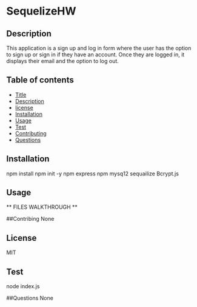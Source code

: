 # SequelizeHW

## Description 
This application is a sign up and log in form where the user has the option to sign up or sign in if they have an account. Once they are logged in, it displays their email and the option to log out. 
 

## Table of contents 

* [Title](#Title)
* [Description](#Description)
* [license](#License)
* [Installation](#Installation)
* [Usage](#Usage)
* [Test](#Test) 
* [Contributing](#Contributing)
* [Questions](#Questions)

## Installation
npm install 
npm init -y
npm express 
npm mysq12 sequailize 
Bcrypt.js

## Usage
** FILES WALKTHROUGH **




##Contribing 
None

## License 
MIT

## Test
node index.js

##Questions
None